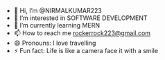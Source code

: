 - 👋 Hi, I’m @NIRMALKUMAR223
- 👀 I’m interested in SOFTWARE DEVELOPMENT
- 🌱 I’m currently learning MERN
- 📫 How to reach me rockerrock223@gmail.com
- 😄 Pronouns: I love travelling
- ⚡ Fun fact: Life is like a camera face it with a smile

<!---
NIRMALKUMAR223/NIRMALKUMAR223 is a ✨ special ✨ repository because its `README.md` (this file) appears on your GitHub profile.
You can click the Preview link to take a look at your changes.
--->
